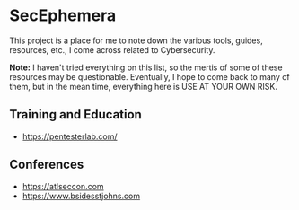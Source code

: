 # SecEphemera

This project is a place for me to note down the various tools, guides, resources, etc., I come across related to Cybersecurity.

**Note:** I haven't tried everything on this list, so the mertis of some of these resources may be questionable. Eventually, I hope to come back to many of them, but in the mean time, everything here is USE AT YOUR OWN RISK.

## Training and Education
- https://pentesterlab.com/

## Conferences
- https://atlseccon.com
- https://www.bsidesstjohns.com
